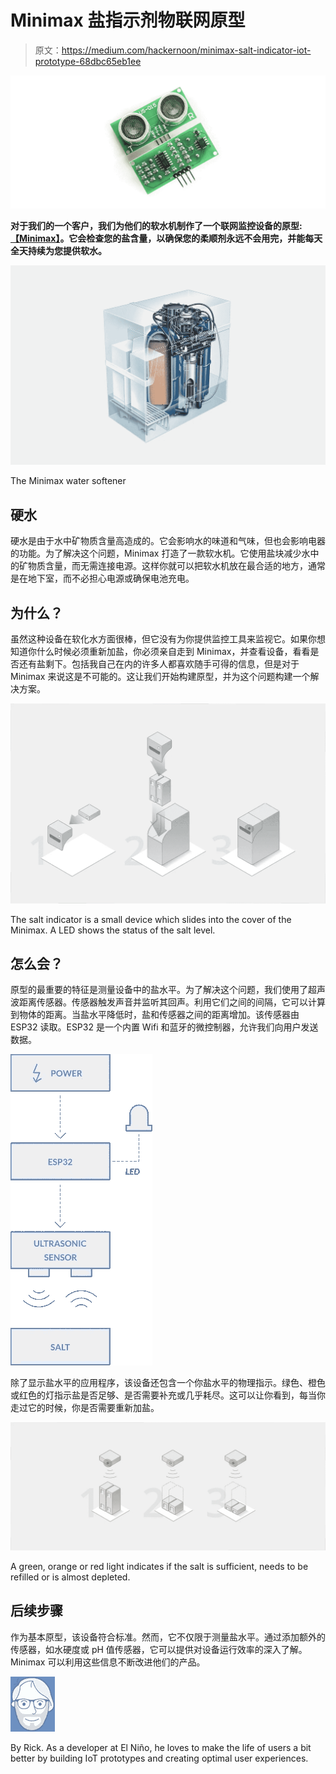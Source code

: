 # Minimax 盐指示剂物联网原型

> 原文：<https://medium.com/hackernoon/minimax-salt-indicator-iot-prototype-68dbc65eb1ee>

![](img/43d73125b7d5df3e3c47486b7558804f.png)

**对于我们的一个客户，我们为他们的软水机制作了一个联网监控设备的原型:**[**【Minimax】**](https://www.minimax.be/)**。它会检查您的盐含量，以确保您的柔顺剂永远不会用完，并能每天全天持续为您提供软水。**

![](img/136e9279a098c06c0a23116b7e8292c5.png)

The Minimax water softener

## 硬水

硬水是由于水中矿物质含量高造成的。它会影响水的味道和气味，但也会影响电器的功能。为了解决这个问题，Minimax 打造了一款软水机。它使用盐块减少水中的矿物质含量，而无需连接电源。这样你就可以把软水机放在最合适的地方，通常是在地下室，而不必担心电源或确保电池充电。

## 为什么？

虽然这种设备在软化水方面很棒，但它没有为你提供监控工具来监视它。如果你想知道你什么时候必须重新加盐，你必须亲自走到 Minimax，并查看设备，看看是否还有盐剩下。包括我自己在内的许多人都喜欢随手可得的信息，但是对于 Minimax 来说这是不可能的。这让我们开始构建原型，并为这个问题构建一个解决方案。

![](img/1068a8854349ccd8d031a062c6c559a5.png)

The salt indicator is a small device which slides into the cover of the Minimax. A LED shows the status of the salt level.

## 怎么会？

原型的最重要的特征是测量设备中的盐水平。为了解决这个问题，我们使用了超声波距离传感器。传感器触发声音并监听其回声。利用它们之间的间隔，它可以计算到物体的距离。当盐水平降低时，盐和传感器之间的距离增加。该传感器由 ESP32 读取。ESP32 是一个内置 Wifi 和蓝牙的微控制器，允许我们向用户发送数据。

![](img/1929a2fb0029f68b3a7cdd08b60590d7.png)

除了显示盐水平的应用程序，该设备还包含一个你盐水平的物理指示。绿色、橙色或红色的灯指示盐是否足够、是否需要补充或几乎耗尽。这可以让你看到，每当你走过它的时候，你是否需要重新加盐。

![](img/06427c5e59c0633ed4b72c747bb8fa0f.png)

A green, orange or red light indicates if the salt is sufficient, needs to be refilled or is almost depleted.

## 后续步骤

作为基本原型，该设备符合标准。然而，它不仅限于测量盐水平。通过添加额外的传感器，如水硬度或 pH 值传感器，它可以提供对设备运行效率的深入了解。Minimax 可以利用这些信息不断改进他们的产品。

![](img/f828792b8094c5123b2042bae629c811.png)

By Rick. As a developer at El Niño, he loves to make the life of users a bit better by building IoT prototypes and creating optimal user experiences.